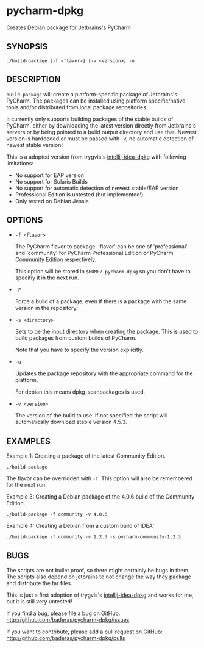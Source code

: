 # pycharm-dpkg
Creates Debian package for Jetbrains's PyCharm

SYNOPSIS
--------

    ./build-package [-f <flavor>] [-v <version>] -u

DESCRIPTION
--------

`build-package` will create a platform-specific package of Jetbrains's
PyCharm. The packages can be installed using platform
specific/native tools and/or distributed from local package repositories.

It currently only supports building packages of the stable builds of PyCharm, 
either by downloading the latest version directly from Jetbrains's servers 
or by being pointed to a build output directory and use that.
Newest version is hardcoded or must be passed with -v, no automatic detection
of newest stable version!

This is a adopted version from trygvis's [intellij-idea-dpkg](https://github.com/trygvis/intellij-idea-dpkg)
with following limitations:
* No support for EAP version
* No support for Solaris Builds
* No support for automatic detection of newest stable/EAP version
* Professional Edition is untested (but implemented!)
* Only tested on Debian Jessie

OPTIONS
--------

* `-f <flavor>`

    The PyCharm flavor to package. 'flavor' can be one of 'professional' and 'community'
    for PyCharm Professional Edition or PyCharm Community Edition respectively.

    This option will be stored in `$HOME/.pycharm-dpkg` so you
    don't have to specifiy it in the next run.

* `-F`

    Force a build of a package, even if there is a package with the same
    version in the repository.

* `-s <directory>`

    Sets <directory> to be the input directory when creating the
    package. This is used to build packages from custom builds of PyCharm.

    Note that you have to specify the version explicitly.

* `-u`

    Updates the package repository with the appropriate command for
    the platform.

    For debian this means dpkg-scanpackages is used.

* `-v <version>`

    The version of the build to use. If not specified the script will
    automatically download stable version 4.5.3.

EXAMPLES
-------

Example 1: Creating a package of the latest Community Edition.

    ./build-package

The flavor can be overridden with `-f`. This option will also be
remembered for the next run.

Example 3: Creating a Debian package of the 4.0.6 build of the Community Edition.

    ./build-package -f community -v 4.0.6

Example 4: Creating a Debian from a custom build of IDEA:

    ./build-package -f community -v 1.2.3 -s pycharm-community-1.2.3

BUGS
----

The scripts are not bullet proof, so there might certainly be bugs in
them. The scripts also depend on jetbrains to not change the way they
package and distribute the tar files.

This is just a first adoption of trygvis's [intellij-idea-dpkg](https://github.com/trygvis/intellij-idea-dpkg)
and works for me, but it is still very untested!

If you find a bug, please file a bug on GitHub:
http://github.com/baderas/pycharm-dpkg/issues

If you want to contribute, please add a pull request on GitHub:
http://github.com/baderas/pycharm-dpkg/pulls
